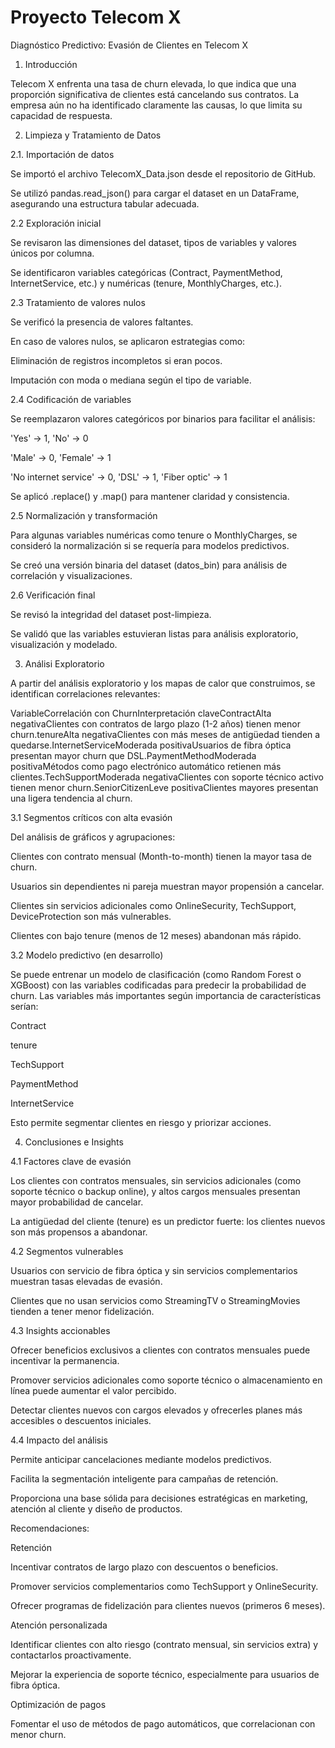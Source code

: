 # Proyecto Telecom X 

Diagnóstico Predictivo: Evasión de Clientes en Telecom X

1. Introducción

Telecom X enfrenta una tasa de churn elevada, lo que indica que una proporción significativa de clientes está cancelando sus contratos. La empresa aún no ha identificado claramente las causas, lo que limita su capacidad de respuesta.



2. Limpieza y Tratamiento de Datos

2.1. Importación de datos

Se importó el archivo TelecomX_Data.json desde el repositorio de GitHub.

Se utilizó pandas.read_json() para cargar el dataset en un DataFrame, asegurando una estructura tabular adecuada.

2.2 Exploración inicial

Se revisaron las dimensiones del dataset, tipos de variables y valores únicos por columna.

Se identificaron variables categóricas (Contract, PaymentMethod, InternetService, etc.) y numéricas (tenure, MonthlyCharges, etc.).

2.3 Tratamiento de valores nulos

Se verificó la presencia de valores faltantes.

En caso de valores nulos, se aplicaron estrategias como:

Eliminación de registros incompletos si eran pocos.

Imputación con moda o mediana según el tipo de variable.

2.4 Codificación de variables

Se reemplazaron valores categóricos por binarios para facilitar el análisis:

'Yes' → 1, 'No' → 0

'Male' → 0, 'Female' → 1

'No internet service' → 0, 'DSL' → 1, 'Fiber optic' → 1

Se aplicó .replace() y .map() para mantener claridad y consistencia.

2.5 Normalización y transformación

Para algunas variables numéricas como tenure o MonthlyCharges, se consideró la normalización si se requería para modelos predictivos.

Se creó una versión binaria del dataset (datos_bin) para análisis de correlación y visualizaciones.

2.6 Verificación final

Se revisó la integridad del dataset post-limpieza.

Se validó que las variables estuvieran listas para análisis exploratorio, visualización y modelado.

3. Análisi Exploratorio

A partir del análisis exploratorio y los mapas de calor que construimos, se identifican correlaciones relevantes:

VariableCorrelación con ChurnInterpretación claveContractAlta negativaClientes con contratos de largo plazo (1-2 años) tienen menor churn.tenureAlta negativaClientes con más meses de antigüedad tienden a quedarse.InternetServiceModerada positivaUsuarios de fibra óptica presentan mayor churn que DSL.PaymentMethodModerada positivaMétodos como pago electrónico automático retienen más clientes.TechSupportModerada negativaClientes con soporte técnico activo tienen menor churn.SeniorCitizenLeve positivaClientes mayores presentan una ligera tendencia al churn.

3.1 Segmentos críticos con alta evasión

Del análisis de gráficos y agrupaciones:

Clientes con contrato mensual (Month-to-month) tienen la mayor tasa de churn.

Usuarios sin dependientes ni pareja muestran mayor propensión a cancelar.

Clientes sin servicios adicionales como OnlineSecurity, TechSupport, DeviceProtection son más vulnerables.

Clientes con bajo tenure (menos de 12 meses) abandonan más rápido.

3.2 Modelo predictivo (en desarrollo)

Se puede entrenar un modelo de clasificación (como Random Forest o XGBoost) con las variables codificadas para predecir la probabilidad de churn. Las variables más importantes según importancia de características serían:

Contract

tenure

TechSupport

PaymentMethod

InternetService

Esto permite segmentar clientes en riesgo y priorizar acciones.

4. Conclusiones e Insights

4.1 Factores clave de evasión

Los clientes con contratos mensuales, sin servicios adicionales (como soporte técnico o backup online), y altos cargos mensuales presentan mayor probabilidad de cancelar.

La antigüedad del cliente (tenure) es un predictor fuerte: los clientes nuevos son más propensos a abandonar.

4.2 Segmentos vulnerables

Usuarios con servicio de fibra óptica y sin servicios complementarios muestran tasas elevadas de evasión.

Clientes que no usan servicios como StreamingTV o StreamingMovies tienden a tener menor fidelización.

4.3 Insights accionables

Ofrecer beneficios exclusivos a clientes con contratos mensuales puede incentivar la permanencia.

Promover servicios adicionales como soporte técnico o almacenamiento en línea puede aumentar el valor percibido.

Detectar clientes nuevos con cargos elevados y ofrecerles planes más accesibles o descuentos iniciales.

4.4 Impacto del análisis

Permite anticipar cancelaciones mediante modelos predictivos.

Facilita la segmentación inteligente para campañas de retención.

Proporciona una base sólida para decisiones estratégicas en marketing, atención al cliente y diseño de productos.

Recomendaciones:

Retención

Incentivar contratos de largo plazo con descuentos o beneficios.

Promover servicios complementarios como TechSupport y OnlineSecurity.

Ofrecer programas de fidelización para clientes nuevos (primeros 6 meses).

Atención personalizada

Identificar clientes con alto riesgo (contrato mensual, sin servicios extra) y contactarlos proactivamente.

Mejorar la experiencia de soporte técnico, especialmente para usuarios de fibra óptica.

Optimización de pagos

Fomentar el uso de métodos de pago automáticos, que correlacionan con menor churn.
